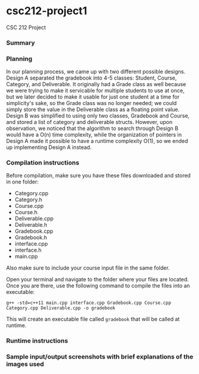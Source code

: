 # csc212-project1
CSC 212 Project

### Summary
### Planning
In our planning process, we came up with two different possible designs. Design A separated the gradebook into 4-5 classes: Student, Course, Category, and Deliverable. It originally had a Grade class as well because we were trying to make it servicable for multiple students to use at once, but we later decided to make it usable for just one student at a time for simplicity's sake, so the Grade class was no longer needed; we could simply store the value in the Deliverable class as a floating point value. Design B was simplified to using only two classes, Gradebook and Course, and stored a list of category and deliverable structs. However, upon observation, we noticed that the algorithm to search through Design B would have a O(n) time complexity, while the organization of pointers in Design A made it possible to have a runtime complexity O(1), so we ended up implementing Design A instead.
### Compilation instructions
Before compilation, make sure you have these files downloaded and stored in one folder:
- Category.cpp
- Category.h
- Course.cpp
- Course.h
- Deliverable.cpp
- Deliverable.h
- Gradebook.cpp
- Gradebook.h
- interface.cpp
- interface.h
- main.cpp

Also make sure to include your course input file in the same folder.

Open your terminal and navigate to the folder where your files are located. Once you are there, use the following command to compile the files into an executable:

`g++ -std=c++11 main.cpp interface.cpp Gradebook.cpp Course.cpp Category.cpp Deliverable.cpp -o gradebook`

This will create an executable file called `gradebook` that will be called at runtime.

### Runtime instructions
### Sample input/output screenshots with brief explanations of the images used
